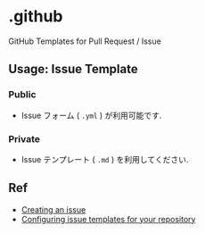 # .github
GitHub Templates for Pull Request / Issue

## Usage: Issue Template

### Public 

- Issue フォーム ( `.yml` ) が利用可能です.

### Private
- Issue テンプレート ( `.md` ) を利用してください.

## Ref

- [Creating an issue](https://docs.github.com/en/issues/tracking-your-work-with-issues/creating-an-issue)
- [Configuring issue templates for your repository](https://docs.github.com/en/communities/using-templates-to-encourage-useful-issues-and-pull-requests/configuring-issue-templates-for-your-repository)